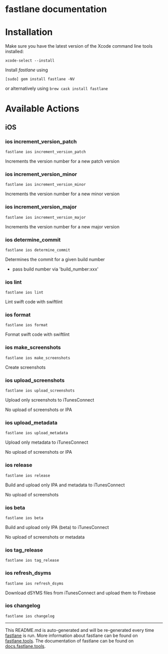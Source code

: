 fastlane documentation
================
# Installation

Make sure you have the latest version of the Xcode command line tools installed:

```
xcode-select --install
```

Install _fastlane_ using
```
[sudo] gem install fastlane -NV
```
or alternatively using `brew cask install fastlane`

# Available Actions
## iOS
### ios increment_version_patch
```
fastlane ios increment_version_patch
```
Increments the version number for a new patch version
### ios increment_version_minor
```
fastlane ios increment_version_minor
```
Increments the version number for a new minor version
### ios increment_version_major
```
fastlane ios increment_version_major
```
Increments the version number for a new major version
### ios determine_commit
```
fastlane ios determine_commit
```
Determines the commit for a given build number

- pass build number via 'build_number:xxx'
### ios lint
```
fastlane ios lint
```
Lint swift code with swiftlint
### ios format
```
fastlane ios format
```
Format swift code with swiftlint
### ios make_screenshots
```
fastlane ios make_screenshots
```
Create screenshots
### ios upload_screenshots
```
fastlane ios upload_screenshots
```
Upload only screenshots to iTunesConnect

No upload of screenshots or IPA
### ios upload_metadata
```
fastlane ios upload_metadata
```
Upload only metadata to iTunesConnect

No upload of screenshots or IPA
### ios release
```
fastlane ios release
```
Build and upload only IPA and metadata to iTunesConnect

No upload of screenshots
### ios beta
```
fastlane ios beta
```
Build and upload only IPA (beta) to iTunesConnect

No upload of screenshots or metadata
### ios tag_release
```
fastlane ios tag_release
```

### ios refresh_dsyms
```
fastlane ios refresh_dsyms
```
Download dSYMS files from iTunesConnect and upload them to Firebase
### ios changelog
```
fastlane ios changelog
```


----

This README.md is auto-generated and will be re-generated every time [fastlane](https://fastlane.tools) is run.
More information about fastlane can be found on [fastlane.tools](https://fastlane.tools).
The documentation of fastlane can be found on [docs.fastlane.tools](https://docs.fastlane.tools).
